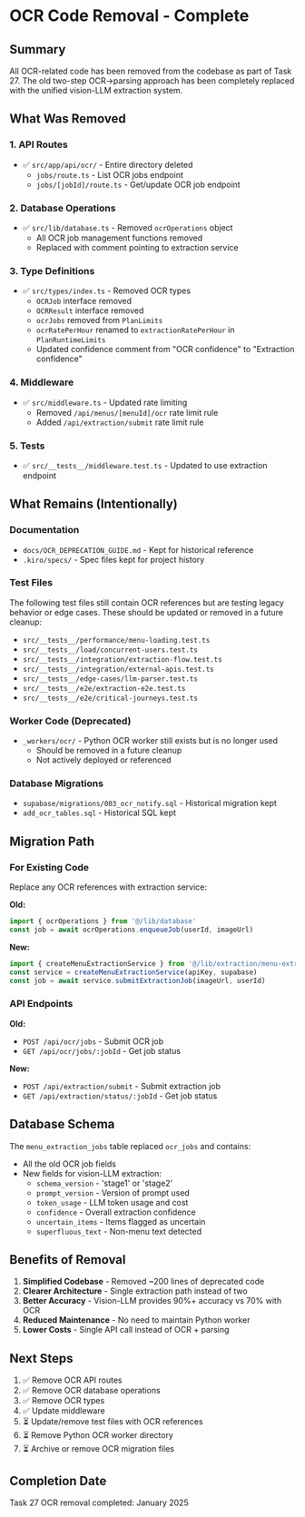 # OCR Code Removal - Complete

## Summary

All OCR-related code has been removed from the codebase as part of Task 27. The old two-step OCR→parsing approach has been completely replaced with the unified vision-LLM extraction system.

## What Was Removed

### 1. API Routes
- ✅ `src/app/api/ocr/` - Entire directory deleted
  - `jobs/route.ts` - List OCR jobs endpoint
  - `jobs/[jobId]/route.ts` - Get/update OCR job endpoint

### 2. Database Operations
- ✅ `src/lib/database.ts` - Removed `ocrOperations` object
  - All OCR job management functions removed
  - Replaced with comment pointing to extraction service

### 3. Type Definitions
- ✅ `src/types/index.ts` - Removed OCR types
  - `OCRJob` interface removed
  - `OCRResult` interface removed
  - `ocrJobs` removed from `PlanLimits`
  - `ocrRatePerHour` renamed to `extractionRatePerHour` in `PlanRuntimeLimits`
  - Updated confidence comment from "OCR confidence" to "Extraction confidence"

### 4. Middleware
- ✅ `src/middleware.ts` - Updated rate limiting
  - Removed `/api/menus/[menuId]/ocr` rate limit rule
  - Added `/api/extraction/submit` rate limit rule

### 5. Tests
- ✅ `src/__tests__/middleware.test.ts` - Updated to use extraction endpoint

## What Remains (Intentionally)

### Documentation
- `docs/OCR_DEPRECATION_GUIDE.md` - Kept for historical reference
- `.kiro/specs/` - Spec files kept for project history

### Test Files
The following test files still contain OCR references but are testing legacy behavior or edge cases. These should be updated or removed in a future cleanup:
- `src/__tests__/performance/menu-loading.test.ts`
- `src/__tests__/load/concurrent-users.test.ts`
- `src/__tests__/integration/extraction-flow.test.ts`
- `src/__tests__/integration/external-apis.test.ts`
- `src/__tests__/edge-cases/llm-parser.test.ts`
- `src/__tests__/e2e/extraction-e2e.test.ts`
- `src/__tests__/e2e/critical-journeys.test.ts`

### Worker Code (Deprecated)
- `_workers/ocr/` - Python OCR worker still exists but is no longer used
  - Should be removed in a future cleanup
  - Not actively deployed or referenced

### Database Migrations
- `supabase/migrations/003_ocr_notify.sql` - Historical migration kept
- `add_ocr_tables.sql` - Historical SQL kept

## Migration Path

### For Existing Code
Replace any OCR references with extraction service:

**Old:**
```typescript
import { ocrOperations } from '@/lib/database'
const job = await ocrOperations.enqueueJob(userId, imageUrl)
```

**New:**
```typescript
import { createMenuExtractionService } from '@/lib/extraction/menu-extraction-service'
const service = createMenuExtractionService(apiKey, supabase)
const job = await service.submitExtractionJob(imageUrl, userId)
```

### API Endpoints

**Old:**
- `POST /api/ocr/jobs` - Submit OCR job
- `GET /api/ocr/jobs/:jobId` - Get job status

**New:**
- `POST /api/extraction/submit` - Submit extraction job
- `GET /api/extraction/status/:jobId` - Get job status

## Database Schema

The `menu_extraction_jobs` table replaced `ocr_jobs` and contains:
- All the old OCR job fields
- New fields for vision-LLM extraction:
  - `schema_version` - 'stage1' or 'stage2'
  - `prompt_version` - Version of prompt used
  - `token_usage` - LLM token usage and cost
  - `confidence` - Overall extraction confidence
  - `uncertain_items` - Items flagged as uncertain
  - `superfluous_text` - Non-menu text detected

## Benefits of Removal

1. **Simplified Codebase** - Removed ~200 lines of deprecated code
2. **Clearer Architecture** - Single extraction path instead of two
3. **Better Accuracy** - Vision-LLM provides 90%+ accuracy vs 70% with OCR
4. **Reduced Maintenance** - No need to maintain Python worker
5. **Lower Costs** - Single API call instead of OCR + parsing

## Next Steps

1. ✅ Remove OCR API routes
2. ✅ Remove OCR database operations
3. ✅ Remove OCR types
4. ✅ Update middleware
5. ⏳ Update/remove test files with OCR references
6. ⏳ Remove Python OCR worker directory
7. ⏳ Archive or remove OCR migration files

## Completion Date

Task 27 OCR removal completed: January 2025
